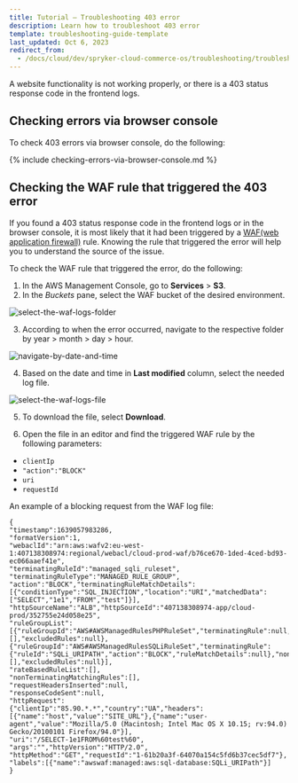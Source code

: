 ```yaml
---
title: Tutorial — Troubleshooting 403 error
description: Learn how to troubleshoot 403 error
template: troubleshooting-guide-template
last_updated: Oct 6, 2023
redirect_from:
  - /docs/cloud/dev/spryker-cloud-commerce-os/troubleshooting/troubleshooting-tutorials/tutorial-troubleshooting-403-error.html
---
```

A website functionality is not working properly, or there is a 403 status response code in the frontend logs.

## Checking errors via browser console

To check 403 errors via browser console, do the following:

{% include checking-errors-via-browser-console.md %} <!-- To edit, see /_includes/checking-errors-via-browser-console.md -->

## Checking the WAF rule that triggered the 403 error

If you found a 403 status response code in the frontend logs or in the browser console, it is most likely that it had been triggered by a [WAF(web application firewall)](https://docs.aws.amazon.com/waf/latest/developerguide/waf-chapter.html) rule. Knowing the rule that triggered the error will help you to understand the source of the issue.  

To check the WAF rule that triggered the error, do the following:

1. In the AWS Management Console, go to **Services** > **S3**.
2. In the *Buckets* pane, select the WAF bucket of the desired environment.

![select-the-waf-logs-folder](https://spryker.s3.eu-central-1.amazonaws.com/docs/cloud/spryker-cloud-commerce-os/troubleshooting/troubleshooting-tutorials/tutorial-troubleshooting-403-error.md/select-the-waf-logs-folder.png)

3. According to when the error occurred, navigate to the respective folder by year > month > day > hour.

![navigate-by-date-and-time](https://spryker.s3.eu-central-1.amazonaws.com/docs/cloud/spryker-cloud-commerce-os/troubleshooting/troubleshooting-tutorials/tutorial-troubleshooting-403-error.md/navigate-by-date-and-time.png)

4. Based on the date and time in **Last modified** column, select the needed log file.

![select-the-waf-logs-file](https://spryker.s3.eu-central-1.amazonaws.com/docs/cloud/spryker-cloud-commerce-os/troubleshooting/troubleshooting-tutorials/tutorial-troubleshooting-403-error.md/select-the-waf-logs-file.png)

5. To download the file, select **Download**.

6. Open the file in an editor and find the triggered WAF rule by the following parameters:
* `clientIp`
* `"action":"BLOCK"`
* `uri`
* `requestId`

An example of a blocking request from the WAF log file:


```
{
"timestamp":1639057983286,
"formatVersion":1,
"webaclId":"arn:aws:wafv2:eu-west-1:407138308974:regional/webacl/cloud-prod-waf/b76ce670-1ded-4ced-bd93-ec066aaef41e",
"terminatingRuleId":"managed_sqli_ruleset",
"terminatingRuleType":"MANAGED_RULE_GROUP",
"action":"BLOCK","terminatingRuleMatchDetails":[{"conditionType":"SQL_INJECTION","location":"URI","matchedData":["SELECT","1e1","FROM","test"]}],
"httpSourceName":"ALB","httpSourceId":"407138308974-app/cloud-prod/352755e24d058e25",
"ruleGroupList":[{"ruleGroupId":"AWS#AWSManagedRulesPHPRuleSet","terminatingRule":null,"nonTerminatingMatchingRules":[],"excludedRules":null},{"ruleGroupId":"AWS#AWSManagedRulesSQLiRuleSet","terminatingRule":{"ruleId":"SQLi_URIPATH","action":"BLOCK","ruleMatchDetails":null},"nonTerminatingMatchingRules":[],"excludedRules":null}],
"rateBasedRuleList":[],
"nonTerminatingMatchingRules":[],
"requestHeadersInserted":null,
"responseCodeSent":null,
"httpRequest":
{"clientIp":"85.90.*.*","country":"UA","headers":[{"name":"host","value":"SITE_URL"},{"name":"user-agent","value":"Mozilla/5.0 (Macintosh; Intel Mac OS X 10.15; rv:94.0) Gecko/20100101 Firefox/94.0"}],
"uri":"/SELECT-1e1FROM%60test%60",
"args":"","httpVersion":"HTTP/2.0",
"httpMethod":"GET","requestId":"1-61b20a3f-64070a154c5fd6b37cec5df7"},
"labels":[{"name":"awswaf:managed:aws:sql-database:SQLi_URIPath"}]
}

```
